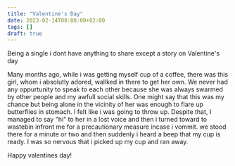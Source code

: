 ```yaml
---
title: "Valentine's Day" 
date: 2023-02-14T08:00:00+02:00
tags: []
draft: true
---
```


Being a single i dont have anything to share except a story on Valentine's day
    
Many months ago, while i was getting myself cup of a coffee, there was this girl, whom i absolutly adored, wallked in there to get her own.
We never had any oppurtunity to speak to each other because she was always swarmed by other people and my awfull social skills.
One might say that this was my chance but being alone in the vicinity of her was enough to flare up butterflies in stomach.
I felt like i was going to throw up. Despite that, I managed to say "hi" to her in a lost voice and then i turned toward 
to wastebin infront me for a precautionary measure incase i vommit. we stood there for a minute or two and then suddenly i heard a beep that my cup is ready. 
I was so nervous that i picked up my cup and ran away.

Happy valentines day!
   

